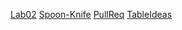 [Lab02](https://github.com/iKoogar/OSS-Lab02)
[Spoon-Knife](https://github.com/iKoogar/Spoon-Knife)
[PullReq](https://github.com/iKoogar/PullReq)
[TableIdeas](https://github.com/officialzachward/OSSProjectIdeas)